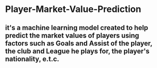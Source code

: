 # Player-Market-Value-Prediction
## it's a machine learning model created to help predict the market values of players using factors such as Goals and Assist of the player, the club and League he plays for, the player's nationality, e.t.c.
